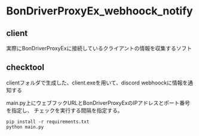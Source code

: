 # BonDriverProxyEx_webhoock_notify
## client
実際にBonDriverProxyExに接続しているクライアントの情報を収集するソフト  

## checktool
clientフォルダで生成した、client.exeを用いて、discord webhoockに情報を通知する  

main.py上にウェブフックURLとBonDriverProxyExのIPアドレスとポート番号を指定し、
チェックを実行する間隔を指定する。

```
pip install -r requirements.txt
python main.py
```
